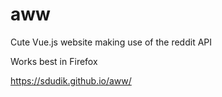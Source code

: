 # aww
Cute Vue.js website making use of the reddit API

Works best in Firefox

https://sdudik.github.io/aww/
